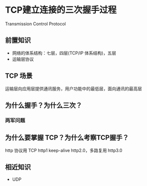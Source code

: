 # TCP建立连接的三次握手过程
Transmission Control Protocol
## 前置知识
- 网络的体系结构：七层，四层(TCP/IP 体系结构)，五层
- 运输层协议
## TCP 场景
运输层向应用层提供通讯服务，用户功能中的最低层，面向通讯的最高层

## 为什么握手？为什么三次？
### 两军问题

## 为什么要掌握 TCP？为什么考察TCP握手？
http 协议用 TCP
http1 keep-alive 
http2.0，多路复用
http3.0


## 相近知识
- UDP